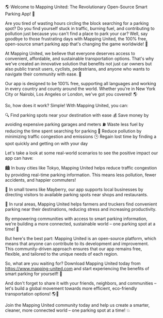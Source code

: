 🌎 Welcome to Mapping United: The Revolutionary Open-Source Smart Parking App! 🚀

Are you tired of wasting hours circling the block searching for a parking spot? Do you find yourself stuck in traffic, burning fuel, and contributing to pollution just because you can't find a place to park your car? Well, say goodbye to those frustrating days with Mapping United, the 100% free, open-source smart parking app that's changing the game worldwide! 🌟

At Mapping United, we believe that everyone deserves access to convenient, affordable, and sustainable transportation options. That's why we've created an innovative solution that benefits not just car owners but also public transit users, cyclists, pedestrians, and anyone who wants to navigate their community with ease. 🚂

Our app is designed to be 100% free, supporting all languages and working in every country and county around the world. Whether you're in New York City or Nairobi, Los Angeles or London, we've got you covered! 🌎

So, how does it work? Simple! With Mapping United, you can:

🔍 Find parking spots near your destination with ease
💰 Save money by avoiding expensive parking garages and meters
⛽️ Waste less fuel by reducing the time spent searching for parking
🌿 Reduce pollution by minimizing traffic congestion and emissions
🕒 Regain lost time by finding a spot quickly and getting on with your day

Let's take a look at some real-world scenarios to see the positive impact our app can have:

🏙️ In busy cities like Tokyo, Mapping United helps reduce traffic congestion by providing real-time parking information. This means less pollution, fewer accidents, and happier commuters!

🚂 In small towns like Mayberry, our app supports local businesses by directing visitors to available parking spots near shops and restaurants.

🌳 In rural areas, Mapping United helps farmers and truckers find convenient parking near their destinations, reducing stress and increasing productivity.

By empowering communities with access to smart parking information, we're building a more connected, sustainable world – one parking spot at a time! 🌟

But here's the best part: Mapping United is an open-source platform, which means that anyone can contribute to its development and improvement. This community-driven approach ensures that our app remains free, flexible, and tailored to the unique needs of each region.

So, what are you waiting for? Download Mapping United today from https://www.mapping-united.com and start experiencing the benefits of smart parking for yourself! 📲

And don't forget to share it with your friends, neighbors, and communities – let's build a global movement towards more efficient, eco-friendly transportation options! 🌎💪

Join the Mapping United community today and help us create a smarter, cleaner, more connected world – one parking spot at a time! 💥